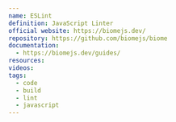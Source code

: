 ```yaml
---
name: ESLint
definition: JavaScript Linter
official website: https://biomejs.dev/
repository: https://github.com/biomejs/biome
documentation:
  - https://biomejs.dev/guides/
resources: 
videos: 
tags:
  - code
  - build
  - lint
  - javascript
---
```

